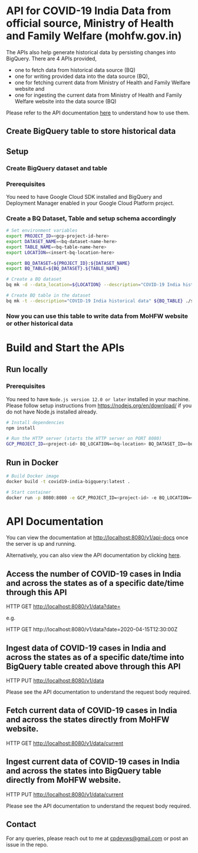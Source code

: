 # API for COVID-19 India Data from official source, Ministry of Health and Family Welfare (mohfw.gov.in)

The APIs also help generate historical data by persisting changes into BigQuery. There are 4 APIs provided, 
  * one to fetch data from historical data source (BQ)
  * one for writing provided data into the data source (BQ), 
  * one for fetching current data from Ministry of Health and Family Welfare website and 
  * one for ingesting the current data from Ministry of Health and Family Welfare website into the data source (BQ)

Please refer to the API documentation [here](https://petstore.swagger.io/?url=https://raw.githubusercontent.com/crosslibs/covid19-india-bigquery/master/swagger.yaml) to understand how to use them.

## Create BigQuery table to store historical data

## Setup

### Create BigQuery dataset and table

### Prerequisites
You need to have Google Cloud SDK installed and BigQuery and Deployment Manager enabled in your Google Cloud Platform project.

### Create a BQ Dataset, Table and setup schema accordingly

```bash
# Set environment variables
export PROJECT_ID=<gcp-project-id-here>
export DATASET_NAME=<bq-dataset-name-here>
export TABLE_NAME=<bq-table-name-here>
export LOCATION=<insert-bq-location-here>

export BQ_DATASET=${PROJECT_ID}:${DATASET_NAME}
export BQ_TABLE=${BQ_DATASET}.${TABLE_NAME}

# Create a BQ dataset
bq mk -d --data_location=${LOCATION} --description="COVID-19 India historical data" ${BQ_DATASET}

# Create BQ table in the dataset
bq mk -t --description="COVID-19 India historical data" ${BQ_TABLE} ./schema.json

```

### Now you can use this table to write data from MoHFW website or other historical data 

# Build and Start the APIs

## Run locally

### Prerequisites
You need to have `Node.js version 12.0 or later` installed in your machine. Please follow setup instructions from https://nodejs.org/en/download/ if you do not have Node.js installed already.


``` bash
# Install dependencies
npm install

# Run the HTTP server (starts the HTTP server on PORT 8080)
GCP_PROJECT_ID=<project-id> BQ_LOCATION=<bq-location> BQ_DATASET_ID=<bq-dataset-id> BQ_TABLE_NAME=<bq-table-name> npm start

```

## Run in Docker

```bash
# Build Docker image
docker build -t covid19-india-bigquery:latest .
```

```bash
# Start container
docker run -p 8080:8080 -e GCP_PROJECT_ID=<project-id> -e BQ_LOCATION=<bq-location> -e BQ_DATASET_ID=<bq-dataset-id> -e BQ_TABLE_NAME=<bq-table-name> -d covid19-india-bigquery:latest
```

# API Documentation

You can view the documentation at [http://localhost:8080/v1/api-docs](http://localhost:8080/v1/api-docs) once the server is up and running.

Alternatively, you can also view the API documentation by clicking [here](https://petstore.swagger.io/?url=https://raw.githubusercontent.com/crosslibs/covid19-india-bigquery/master/swagger.yaml).

## Access the number of COVID-19 cases in India and across the states as of a specific date/time through this API

HTTP GET [http://localhost:8080/v1/data?date=<dateinISO8601format>](http://localhost:8080/v1/data?date=2020-04-15T12:30:00Z)

e.g. 

HTTP GET http://localhost:8080/v1/data?date=2020-04-15T12:30:00Z

## Ingest data of COVID-19 cases in India and across the states as of a specific date/time into BigQuery table created above through this API

HTTP PUT [http://localhost:8080/v1/data](http://localhost:8080/v1/data)

Please see the API documentation to understand the request body required.

## Fetch current data of COVID-19 cases in India and across the states directly from MoHFW website.

HTTP GET [http://localhost:8080/v1/data/current](http://localhost:8080/v1/data/current)

## Ingest current data of COVID-19 cases in India and across the states into BigQuery table directly from MoHFW website.

HTTP PUT [http://localhost:8080/v1/data/current](http://localhost:8080/v1/data/current)

Please see the API documentation to understand the request body required.

## Contact
For any queries, please reach out to me at cpdevws@gmail.com or post an issue in the repo.